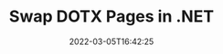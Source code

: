 ---
############################# Static ############################
layout: "auto-gen"
date: 2022-03-05T16:42:25
draft: false

############################# Head ############################
head_title: "Swap & Exchange DOTX Pages in C# .NET"
head_description: " C# .NET users to swap and exchange positions of two pages within a DOTX file using the file split API."

############################# Header ############################
title: "Swap DOTX Pages in .NET"
description: "Swap and exchange positions of two pages within a DOTX file using the file splitter API for .NET (C#, ASP.NET, VB.NET, .NET Core) applications."
bg_image: "https://cms.admin.containerize.com/templates/aspose/App_Themes/V3/images/bg/header1.png"
bg_overlay: false
button:
    enable: true
    icon: "fas fa-arrow-down"
    label: "Download Free Trial"
    link: "https://downloads.groupdocs.com/merger/net"

############################# SubMenu ############################
submenu:
    enable: true

    left:
        img_alt: "GroupDocs.Merger for .NET"
        image: "https://cms.admin.containerize.com/templates/groupdocs/images/product-logos/90x90-noborder/groupdocs-merger-net.png"
        product: "GroupDocs.Merger"
        platform: ".NET"

    middle:
        button:

            # button loop
            - link: "https://apireference.groupdocs.com/merger/net"
              text: "API Reference"

            # button loop
            - link: "https://github.com/groupdocs-merger"
              text: "Code Examples"

            # button loop
            - link: "https://products.groupdocs.app/merger/family"
              text: "Live Demos"

            # button loop
            - link: "https://purchase.groupdocs.com/pricing/merger/net"
              text: "Pricing"

    right:
        link_download: "https://downloads.groupdocs.com/merger"
        link_learn: "https://docs.groupdocs.com/merger/net"
        link_buy: "https://purchase.groupdocs.com"

############################# About ############################
about:
    enable: true
    title: "About GroupDocs.Merger for .NET API"
    content: |
        [GroupDocs.Merger for .NET](https://products.groupdocs.com/merger/net/) offers a simple solution to safely merge, split, move, remove, extract, swap & rotate between a wide range of document formats including PDF, Microsoft Office (Word, Excel, PowerPoint, OneNote), OpenDocument, HTML and many others within .NET applications. By adding just a few lines of the code, perform several document operations such as move, remove, rotate, swap, extract or change the orientation of pages within the documents. The documents merging API also supports previewing document pages as an image to analyse the document structure, formatting and content on the page.
        
        GroupDocs.Merger APIs are well supported on all major operating systems and platforms including .NET Framework, .NET Standard, .NET Core, Mono and Xamarin.

############################# Steps ############################
steps:
    enable: true
    title_left: "Swap DOTX File Pages in .NET"
    content_left: |
        [GroupDocs.Merger](https://products.groupdocs.com/merger/net/) makes it easy for .NET developers to swap, exchange and organize pages within a DOTX file by implementing a few easy steps.

        *   Initialise <mark>**SwapOptions**</mark> class to specify page numbers to exchange.
        *   Create new instance of <mark>**Merger**</mark> class and pass source document path as a constructor parameter.
        *   Call <mark>**SwapPages**</mark> method and pass <mark>**SwapOptions**</mark> object to it.
        *   Call <mark>**Save**</mark> method and pass desired file path to save resultant document.
        
    title_right: "System Requirements"
    content_right: |
        GroupDocs.Merger for .NET APIs are supported on all major platforms and operating systems. Before executing the code below, please make sure that you have the following prerequisites installed on your system.

        *   Operating Systems: Microsoft Windows, Linux, MacOS
        *   Development Environments: Visual Studio, Xamarin, MonoDevelop
        *   Frameworks: .NET Framework, .NET Standard, .NET Core, Mono
        *   Download the latest version of GroupDocs.Merger for .NET from [Nuget](https://www.nuget.org/packages/GroupDocs.Merger)
        
    code: |
        ```cs
        // Swap DOTX file pages using GroupDocs.Merger API
        int pageNumber1 = 3;
        int pageNumber2 = 6;

        // Initialise SwapOptions class to specify page numbers to swap
        SwapOptions swapOptions = new SwapOptions(pageNumber2, pageNumber1);

        // Instantiate Merger with input DOTX document
        using (Merger merger = new Merger("input.dotx"))
          {
            // Call SwapPages method and pass SwapOptions object to it
            merger.SwapPages(swapOptions);
            
            // Call Save method and pass desired file path to save the output document
            merger.Save("output.dotx");
          }
        ```

############################# Demos ############################
demos:
    enable: true
    title: "Live Demos - Swap DOTX File Pages Online"
    content: |
        Swap pages within DOTX files right now by visiting [GroupDocs.Merger Live Demos](https://products.groupdocs.app/splitter/swap-pages/dotx) website.
        The live demo has the following benefits
        
############################# About Formats ############################
about_formats:
    enable: true
    format:
        # format loop
        - icon: "far fa-file-word"
          title: "About DOTX File Format"
          content: |
            Files with DOTX extension are template files created by Microsoft Word to have pre-formatted settings for a generation of further DOCX files. A template file is created in order to have specific user settings that should be applied to subsequent files created from this template. These settings include page margins, borders, headers, footers, and other page settings. Such templates are used in official documents such as company letterheads and standardized forms.

          link: "https://docs.fileformat.com/word-processing/dotx/"

############################# More Formats ############################
more_formats:
    enable: true
    title: "Swapping Pages of Other File Formats"
    content: |
        .NET documents merger & split API for file formats and images. Rearrange pages of some of the popular file formats as stated below.
    format: 
        # format loop
        - name: "Swap CSV File Pages in .NET"
          link: "https://products.groupdocs.com/merger/net/swap/csv/"
          description: "Comma Separated Values File"

        # format loop
        - name: "Swap DOC File Pages in .NET"
          link: "https://products.groupdocs.com/merger/net/swap/doc/"
          description: "Microsoft Word Document"

        # format loop
        - name: "Swap DOCM File Pages in .NET"
          link: "https://products.groupdocs.com/merger/net/swap/docm/"
          description: "Microsoft Word Macro-Enabled Document"

        # format loop
        - name: "Swap DOCX File Pages in .NET"
          link: "https://products.groupdocs.com/merger/net/swap/docx/"
          description: "Microsoft Word Open XML Document"

        # format loop
        - name: "Swap DOT File Pages in .NET"
          link: "https://products.groupdocs.com/merger/net/swap/dot/"
          description: "Microsoft Word Document Template"

        # format loop
        - name: "Swap DOTM File Pages in .NET"
          link: "https://products.groupdocs.com/merger/net/swap/dotm/"
          description: "Microsoft Word Macro-Enabled Template"

        # format loop
        - name: "Swap EPUB File Pages in .NET"
          link: "https://products.groupdocs.com/merger/net/swap/epub/"
          description: "Digital E-Book File Format"

        # format loop
        - name: "Swap HTML File Pages in .NET"
          link: "https://products.groupdocs.com/merger/net/swap/html/"
          description: "Hyper Text Markup Language"

        # format loop
        - name: "Swap MHT File Pages in .NET"
          link: "https://products.groupdocs.com/merger/net/swap/mht/"
          description: "MIME Encapsulation of Aggregate HTML"

        # format loop
        - name: "Swap MHTML File Pages in .NET"
          link: "https://products.groupdocs.com/merger/net/swap/mhtml/"
          description: "MIME Encapsulation of Aggregate HTML"

        # format loop
        - name: "Swap ODP File Pages in .NET"
          link: "https://products.groupdocs.com/merger/net/swap/odp/"
          description: "OpenDocument Presentation File Format"

        # format loop
        - name: "Swap ODS File Pages in .NET"
          link: "https://products.groupdocs.com/merger/net/swap/ods/"
          description: "Open Document Spreadsheet"

        # format loop
        - name: "Swap ODT File Pages in .NET"
          link: "https://products.groupdocs.com/merger/net/swap/odt/"
          description: "Open Document Text"

        # format loop
        - name: "Swap OTP File Pages in .NET"
          link: "https://products.groupdocs.com/merger/net/swap/otp/"
          description: "Origin Graph Template"

        # format loop
        - name: "Swap OTT File Pages in .NET"
          link: "https://products.groupdocs.com/merger/net/swap/ott/"
          description: "Open Document Template"

        # format loop
        - name: "Swap PDF File Pages in .NET"
          link: "https://products.groupdocs.com/merger/net/swap/pdf/"
          description: "Portable Document"

        # format loop
        - name: "Swap POTM File Pages in .NET"
          link: "https://products.groupdocs.com/merger/net/swap/potm/"
          description: "Microsoft PowerPoint Template"

        # format loop
        - name: "Swap POTX File Pages in .NET"
          link: "https://products.groupdocs.com/merger/net/swap/potx/"
          description: "Microsoft PowerPoint Open XML Template"

        # format loop
        - name: "Swap PPS File Pages in .NET"
          link: "https://products.groupdocs.com/merger/net/swap/pps/"
          description: "Microsoft PowerPoint Slide Show"

        # format loop
        - name: "Swap PPSM File Pages in .NET"
          link: "https://products.groupdocs.com/merger/net/swap/ppsm/"
          description: "Microsoft PowerPoint Slide Show"

        # format loop
        - name: "Swap PPSX File Pages in .NET"
          link: "https://products.groupdocs.com/merger/net/swap/ppsx/"
          description: "PowerPoint Open XML Slide Show"

        # format loop
        - name: "Swap PPT File Pages in .NET"
          link: "https://products.groupdocs.com/merger/net/swap/ppt/"
          description: "PowerPoint Presentation"

        # format loop
        - name: "Swap PPTM File Pages in .NET"
          link: "https://products.groupdocs.com/merger/net/swap/pptm/"
          description: "Microsoft PowerPoint Presentation"

        # format loop
        - name: "Swap PPTX File Pages in .NET"
          link: "https://products.groupdocs.com/merger/net/swap/pptx/"
          description: "PowerPoint Open XML Presentation"

        # format loop
        - name: "Swap PS File Pages in .NET"
          link: "https://products.groupdocs.com/merger/net/swap/ps/"
          description: "PostScript (PS)"

        # format loop
        - name: "Swap RTF File Pages in .NET"
          link: "https://products.groupdocs.com/merger/net/swap/rtf/"
          description: "Rich Text File Format"

        # format loop
        - name: "Swap TEX File Pages in .NET"
          link: "https://products.groupdocs.com/merger/net/swap/tex/"
          description: "LaTeX Source Document"

        # format loop
        - name: "Swap TSV File Pages in .NET"
          link: "https://products.groupdocs.com/merger/net/swap/tsv/"
          description: "Tab Separated Values File"

        # format loop
        - name: "Swap TXT File Pages in .NET"
          link: "https://products.groupdocs.com/merger/net/swap/txt/"
          description: "Plain Text File Format"

        # format loop
        - name: "Swap VDX File Pages in .NET"
          link: "https://products.groupdocs.com/merger/net/swap/vdx/"
          description: "Microsoft Visio XML Drawing File Format"

        # format loop
        - name: "Swap VSDM File Pages in .NET"
          link: "https://products.groupdocs.com/merger/net/swap/vsdm/"
          description: "Visio Macro-Enabled Drawing"

        # format loop
        - name: "Swap VSDX File Pages in .NET"
          link: "https://products.groupdocs.com/merger/net/swap/vsdx/"
          description: "Microsoft Visio File Format"

        # format loop
        - name: "Swap VSSM File Pages in .NET"
          link: "https://products.groupdocs.com/merger/net/swap/vssm/"
          description: "Microsoft Visio Macro Enabled File Format"

        # format loop
        - name: "Swap VSSX File Pages in .NET"
          link: "https://products.groupdocs.com/merger/net/swap/vssx/"
          description: "Visio Stencil File Format"

        # format loop
        - name: "Swap VSTM File Pages in .NET"
          link: "https://products.groupdocs.com/merger/net/swap/vstm/"
          description: "Visio Macro-Enabled Drawing Template"

        # format loop
        - name: "Swap VSTX File Pages in .NET"
          link: "https://products.groupdocs.com/merger/net/swap/vstx/"
          description: "Microsoft Visio File Format"

        # format loop
        - name: "Swap VSX File Pages in .NET"
          link: "https://products.groupdocs.com/merger/net/swap/vsx/"
          description: "Vector Scalar Extension"

        # format loop
        - name: "Swap VTX File Pages in .NET"
          link: "https://products.groupdocs.com/merger/net/swap/vtx/"
          description: "Microsoft Visio Drawing Template"

        # format loop
        - name: "Swap XLAM File Pages in .NET"
          link: "https://products.groupdocs.com/merger/net/swap/xlam/"
          description: "Microsoft Excel Macro-Enabled Add-In"

        # format loop
        - name: "Swap XLS File Pages in .NET"
          link: "https://products.groupdocs.com/merger/net/swap/xls/"
          description: "Microsoft Excel Binary File Format"

        # format loop
        - name: "Swap XLSB File Pages in .NET"
          link: "https://products.groupdocs.com/merger/net/swap/xlsb/"
          description: "Microsoft Excel Binary Spreadsheet File"

        # format loop
        - name: "Swap XLSM File Pages in .NET"
          link: "https://products.groupdocs.com/merger/net/swap/xlsm/"
          description: "Microsoft Excel Macro-Enabled Spreadsheet"

        # format loop
        - name: "Swap XLSX File Pages in .NET"
          link: "https://products.groupdocs.com/merger/net/swap/xlsx/"
          description: "Microsoft Excel Open XML Spreadsheet"

        # format loop
        - name: "Swap XLT File Pages in .NET"
          link: "https://products.groupdocs.com/merger/net/swap/xlt/"
          description: "Microsoft Excel Template"

        # format loop
        - name: "Swap XLTM File Pages in .NET"
          link: "https://products.groupdocs.com/merger/net/swap/xltm/"
          description: "Microsoft Excel Macro-Enabled Template"

        # format loop
        - name: "Swap XLTX File Pages in .NET"
          link: "https://products.groupdocs.com/merger/net/swap/xltx/"
          description: "Microsoft Excel Open XML Template"

        # format loop
        - name: "Swap XPS File Pages in .NET"
          link: "https://products.groupdocs.com/merger/net/swap/xps/"
          description: "Open XML Paper Specification"



############################# Back to top ###############################
back_to_top:
    enable: true
---